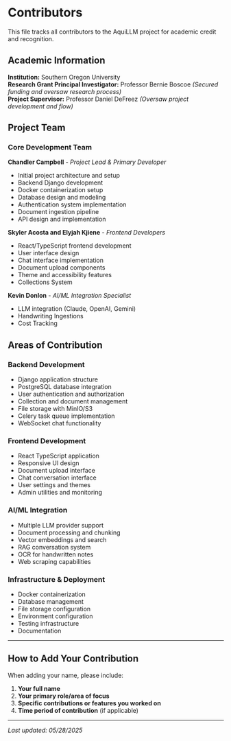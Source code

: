 # Contributors

This file tracks all contributors to the AquiLLM project for academic credit and recognition.

## Academic Information

**Institution:** Southern Oregon University  
**Research Grant Principal Investigator:** Professor Bernie Boscoe *(Secured funding and oversaw research process)*  
**Project Supervisor:** Professor Daniel DeFreez *(Oversaw project development and flow)* 

## Project Team

### Core Development Team

**Chandler Campbell** - *Project Lead & Primary Developer*
- Initial project architecture and setup
- Backend Django development
- Docker containerization setup
- Database design and modeling
- Authentication system implementation
- Document ingestion pipeline
- API design and implementation

**Skyler Acosta and Elyjah Kjiene** - *Frontend Developers*
- React/TypeScript frontend development
- User interface design
- Chat interface implementation
- Document upload components
- Theme and accessibility features
- Collections System

**Kevin Donlon** - *AI/ML Integration Specialist*
- LLM integration (Claude, OpenAI, Gemini)
- Handwriting Ingestions
- Cost Tracking

## Areas of Contribution

### Backend Development
- Django application structure
- PostgreSQL database integration
- User authentication and authorization
- Collection and document management
- File storage with MinIO/S3
- Celery task queue implementation
- WebSocket chat functionality

### Frontend Development
- React TypeScript application
- Responsive UI design
- Document upload interface
- Chat conversation interface
- User settings and themes
- Admin utilities and monitoring

### AI/ML Integration
- Multiple LLM provider support
- Document processing and chunking
- Vector embeddings and search
- RAG conversation system
- OCR for handwritten notes
- Web scraping capabilities

### Infrastructure & Deployment
- Docker containerization
- Database management
- File storage configuration
- Environment configuration
- Testing infrastructure
- Documentation

---

## How to Add Your Contribution

When adding your name, please include:
1. **Your full name**
2. **Your primary role/area of focus**
3. **Specific contributions or features you worked on**
4. **Time period of contribution** (if applicable)

---

*Last updated: 05/28/2025* 
